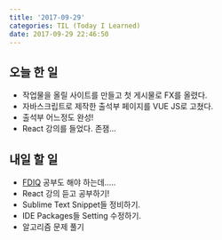 ```yaml
---
title: '2017-09-29'
categories: TIL (Today I Learned)
date: 2017-09-29 22:46:50
---
```

## 오늘 한 일
  - 작업물을 올릴 사이트를 만들고 첫 게시물로 FX를 올렸다.
  - 자바스크립트로 제작한 출석부 페이지를 VUE JS로 고쳤다.
  - 출석부 어느정도 완성!
  - React 강의를 들었다. 존잼...




## 내일 할 일
  - [FDIQ](https://github.com/h5bp/Front-end-Developer-Interview-Questions) 공부도 해야 하는데.....
  - React 강의 듣고 공부하기!
  - Sublime Text Snippet들 정비하기.
  - IDE Packages들 Setting 수정하기.
  - 알고리즘 문제 풀기